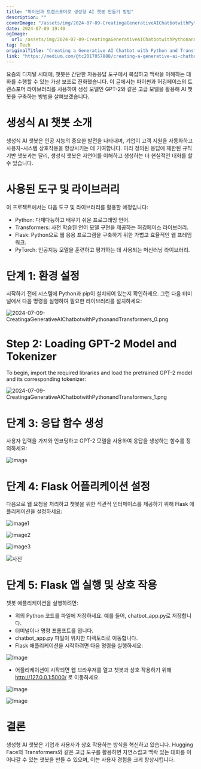 ```yaml
---
title: "파이썬과 트랜스포머로 생성형 AI 챗봇 만들기 방법"
description: ""
coverImage: "/assets/img/2024-07-09-CreatingaGenerativeAIChatbotwithPythonandTransformers_0.png"
date: 2024-07-09 19:40
ogImage: 
  url: /assets/img/2024-07-09-CreatingaGenerativeAIChatbotwithPythonandTransformers_0.png
tag: Tech
originalTitle: "Creating a Generative AI Chatbot with Python and Transformers"
link: "https://medium.com/@tc2017057888/creating-a-generative-ai-chatbot-with-python-and-transformers-1b1353ae91ff"
---
```



요즘의 디지털 시대에, 챗봇은 간단한 자동응답 도구에서 복잡하고 맥락을 이해하는 대화를 수행할 수 있는 가상 보조로 진화했습니다. 이 글에서는 파이썬과 허깅페이스의 트랜스포머 라이브러리를 사용하여 생성 모델인 GPT-2와 같은 고급 모델을 활용해 AI 챗봇을 구축하는 방법을 살펴보겠습니다.

# 생성식 AI 챗봇 소개

생성식 AI 챗봇은 인공 지능의 중요한 발전을 나타내며, 기업이 고객 지원을 자동화하고 사용자-시스템 상호작용을 향상시키는 데 기여합니다. 미리 정의된 응답에 제한된 규칙 기반 챗봇과는 달리, 생성식 챗봇은 자연어를 이해하고 생성하는 더 현실적인 대화를 할 수 있습니다.

# 사용된 도구 및 라이브러리

<!-- TIL 수평 -->
<ins class="adsbygoogle"
     style="display:block"
     data-ad-client="ca-pub-4877378276818686"
     data-ad-slot="1549334788"
     data-ad-format="auto"
     data-full-width-responsive="true"></ins>
<script>
(adsbygoogle = window.adsbygoogle || []).push({});
</script>

이 프로젝트에서는 다음 도구 및 라이브러리를 활용할 예정입니다:

- Python: 다재다능하고 배우기 쉬운 프로그래밍 언어.
- Transformers: 사전 학습된 언어 모델 구현을 제공하는 허깅페이스 라이브러리.
- Flask: Python으로 웹 응용 프로그램을 구축하기 위한 가볍고 효율적인 웹 프레임워크.
- PyTorch: 인공지능 모델을 훈련하고 평가하는 데 사용되는 머신러닝 라이브러리.

# 단계 1: 환경 설정

시작하기 전에 시스템에 Python과 pip이 설치되어 있는지 확인하세요. 그런 다음 터미널에서 다음 명령을 실행하여 필요한 라이브러리를 설치하세요:

<!-- TIL 수평 -->
<ins class="adsbygoogle"
     style="display:block"
     data-ad-client="ca-pub-4877378276818686"
     data-ad-slot="1549334788"
     data-ad-format="auto"
     data-full-width-responsive="true"></ins>
<script>
(adsbygoogle = window.adsbygoogle || []).push({});
</script>


![2024-07-09-CreatingaGenerativeAIChatbotwithPythonandTransformers_0.png](/assets/img/2024-07-09-CreatingaGenerativeAIChatbotwithPythonandTransformers_0.png)

# Step 2: Loading GPT-2 Model and Tokenizer

To begin, import the required libraries and load the pretrained GPT-2 model and its corresponding tokenizer:

![2024-07-09-CreatingaGenerativeAIChatbotwithPythonandTransformers_1.png](/assets/img/2024-07-09-CreatingaGenerativeAIChatbotwithPythonandTransformers_1.png)


<!-- TIL 수평 -->
<ins class="adsbygoogle"
     style="display:block"
     data-ad-client="ca-pub-4877378276818686"
     data-ad-slot="1549334788"
     data-ad-format="auto"
     data-full-width-responsive="true"></ins>
<script>
(adsbygoogle = window.adsbygoogle || []).push({});
</script>

# 단계 3: 응답 함수 생성

사용자 입력을 가져와 인코딩하고 GPT-2 모델을 사용하여 응답을 생성하는 함수를 정의하세요:

![image](/assets/img/2024-07-09-CreatingaGenerativeAIChatbotwithPythonandTransformers_2.png)

# 단계 4: Flask 어플리케이션 설정

<!-- TIL 수평 -->
<ins class="adsbygoogle"
     style="display:block"
     data-ad-client="ca-pub-4877378276818686"
     data-ad-slot="1549334788"
     data-ad-format="auto"
     data-full-width-responsive="true"></ins>
<script>
(adsbygoogle = window.adsbygoogle || []).push({});
</script>

다음으로 웹 요청을 처리하고 챗봇을 위한 직관적 인터페이스를 제공하기 위해 Flask 애플리케이션을 설정하세요:

![image1](/assets/img/2024-07-09-CreatingaGenerativeAIChatbotwithPythonandTransformers_3.png)

![image2](/assets/img/2024-07-09-CreatingaGenerativeAIChatbotwithPythonandTransformers_4.png)

![image3](/assets/img/2024-07-09-CreatingaGenerativeAIChatbotwithPythonandTransformers_5.png)

<!-- TIL 수평 -->
<ins class="adsbygoogle"
     style="display:block"
     data-ad-client="ca-pub-4877378276818686"
     data-ad-slot="1549334788"
     data-ad-format="auto"
     data-full-width-responsive="true"></ins>
<script>
(adsbygoogle = window.adsbygoogle || []).push({});
</script>

![사진](/assets/img/2024-07-09-CreatingaGenerativeAIChatbotwithPythonandTransformers_6.png)

# 단계 5: Flask 앱 실행 및 상호 작용

챗봇 애플리케이션을 실행하려면:

- 위의 Python 코드를 파일에 저장하세요. 예를 들어, chatbot_app.py로 저장합니다.
- 터미널이나 명령 프롬프트를 엽니다.
- chatbot_app.py 파일이 위치한 디렉토리로 이동합니다.
- Flask 애플리케이션을 시작하려면 다음 명령을 실행하세요:

<!-- TIL 수평 -->
<ins class="adsbygoogle"
     style="display:block"
     data-ad-client="ca-pub-4877378276818686"
     data-ad-slot="1549334788"
     data-ad-format="auto"
     data-full-width-responsive="true"></ins>
<script>
(adsbygoogle = window.adsbygoogle || []).push({});
</script>


![Image](/assets/img/2024-07-09-CreatingaGenerativeAIChatbotwithPythonandTransformers_7.png)

- 어플리케이션이 시작되면 웹 브라우저를 열고 챗봇과 상호 작용하기 위해 http://127.0.0.1:5000/ 로 이동하세요.

![Image](/assets/img/2024-07-09-CreatingaGenerativeAIChatbotwithPythonandTransformers_8.png)

![Image](/assets/img/2024-07-09-CreatingaGenerativeAIChatbotwithPythonandTransformers_9.png)


<!-- TIL 수평 -->
<ins class="adsbygoogle"
     style="display:block"
     data-ad-client="ca-pub-4877378276818686"
     data-ad-slot="1549334788"
     data-ad-format="auto"
     data-full-width-responsive="true"></ins>
<script>
(adsbygoogle = window.adsbygoogle || []).push({});
</script>

# 결론

생성형 AI 챗봇은 기업과 사용자가 상호 작용하는 방식을 혁신하고 있습니다. Hugging Face의 Transformers와 같은 고급 도구를 활용하면 자연스럽고 맥락 있는 대화를 이어나갈 수 있는 챗봇을 만들 수 있으며, 이는 사용자 경험을 크게 향상시킵니다.